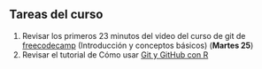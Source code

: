 ## Tareas del curso

1. Revisar los primeros 23 minutos del video del curso de git de [freecodecamp](https://www.youtube.com/watch?v=mBYSUUnMt9M&ab_channel=freeCodeCampEspa%C3%B1ol) (Introducción y conceptos básicos) (**Martes 25**)
2. Revisar el tutorial de Cómo usar [Git y GitHub con R](http://destio.us.es/calvo/asignaturas/ge_esco/tutorialusargitgithubrstudio/UsarGitGithubconRStudio.html)

 